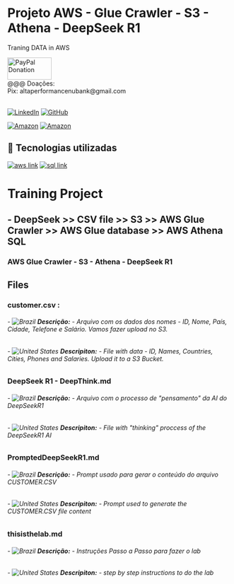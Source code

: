 # Projeto AWS - Glue Crawler - S3 - Athena - DeepSeek R1
Traning DATA in AWS

<div>
   <a href="https://www.paypal.com/donate/?business=C5ZXDE6A7M28E&no_recurring=0&item_name=Donation+for+Owner+of+this+PayPal+Account&currency_code=BRL" target="_blank">
       <img src="https://www.paypalobjects.com/paypal-ui/logos/svg/paypal-color.svg" alt="PayPal Donation" width="100" height="50">
   </a><br>
   @@@ Doações:<br>Pix: altaperformancenubank@gmail.com<br>
</div>
<br>

[![LinkedIn](https://img.shields.io/badge/LinkedIn-0077B5?style=for-the-badge&logo=linkedin&logoColor=white)](https://www.linkedin.com/in/f%C3%A1bio-samuel-dos-santos-canedo-2708b533/)
[![GitHub](https://img.shields.io/badge/GitHub-100000?style=for-the-badge&logo=github&logoColor=white)](https://github.com/Acheroniano)

[![Amazon](https://img.shields.io/badge/Amazon%20Mais%20Vendidos-39E09B?style=social&logo=amazon&logoColor=39E09B)](https://amzn.to/3SYdXzY)
[![Amazon](https://img.shields.io/badge/Amazon%20Ofertas-39E09B?style=social&logo=amazon&logoColor=39E09B)](https://amzn.to/3XbudAb)

<h2> 🤖 Tecnologias utilizadas</h2>

<div>
  <a href="https://www.w3schools.com/aws" target="_new"><img src="https://img.shields.io/badge/aws-239120?style=for-the-badge&logo=aws&logoColor=white" alt="aws link"></a>
  <a href="https://www.w3schools.com/sql" target="_new"><img src="https://img.shields.io/badge/sql-239120?style=for-the-badge&logo=sql&logoColor=white" alt="sql link"></a>
  <!-- <a href="https://www.w3schools.com/js" target="_new"><img src="https://img.shields.io/badge/JavaScript-F7DF1E?style=for-the-badge&logo=javascript&logoColor=blue" alt="html link"></a>
-->
</div>

# Training Project 
## - DeepSeek >> CSV file >> S3 >> AWS Glue Crawler >> AWS Glue database >> AWS Athena SQL
### AWS Glue Crawler - S3 - Athena - DeepSeek R1

## Files

### **customer.csv :**
###### - ![Brazil](https://github.com/Acheroniano/flag-icon/blob/master/png/16/country-4x3/br.png "Brazil") **Descrição:** - Arquivo com os dados dos nomes - ID, Nome, País, Cidade, Telefone e Salário. Vamos fazer upload no S3.
###### - ![United States](https://github.com/Acheroniano/flag-icon/blob/master/png/16/country-4x3/us.png "United States") **Descripiton:** - File with data - ID, Names, Countries, Cities, Phones and Salaries. Upload it to a S3 Bucket.

### **DeepSeek R1 - DeepThink.md**
###### - ![Brazil](https://github.com/Acheroniano/flag-icon/blob/master/png/16/country-4x3/br.png "Brazil") **Descrição:** - Arquivo com o processo de "pensamento" da AI do DeepSeekR1
###### - ![United States](https://github.com/Acheroniano/flag-icon/blob/master/png/16/country-4x3/us.png "United States") **Descripiton:** - File with "thinking" proccess of the DeepSeekR1 AI

### **PromptedDeepSeekR1.md**
###### - ![Brazil](https://github.com/Acheroniano/flag-icon/blob/master/png/16/country-4x3/br.png "Brazil") **Descrição:** - Prompt usado para gerar o conteúdo do arquivo CUSTOMER.CSV
###### - ![United States](https://github.com/Acheroniano/flag-icon/blob/master/png/16/country-4x3/us.png "United States") **Descripiton:** - Prompt used to generate the CUSTOMER.CSV file content

### **thisisthelab.md**
###### - ![Brazil](https://github.com/Acheroniano/flag-icon/blob/master/png/16/country-4x3/br.png "Brazil") **Descrição:** - Instruções Passo a Passo para fazer o lab
###### - ![United States](https://github.com/Acheroniano/flag-icon/blob/master/png/16/country-4x3/us.png "United States") **Descripiton:** - step by step instructions to do the lab


